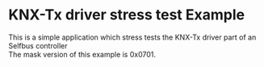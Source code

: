 KNX-Tx driver stress test Example
=================================

This is a simple application which stress tests the KNX-Tx driver part of an Selfbus controller\
The mask version of this example is 0x0701.
